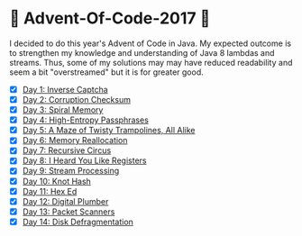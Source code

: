 # :christmas_tree: Advent-Of-Code-2017 :christmas_tree:

I decided to do this year's Advent of Code in Java. My expected outcome is to strengthen my knowledge and understanding of Java 8 lambdas and streams. Thus, some of my solutions may may have reduced readability and seem a bit "overstreamed" but it is for greater good.



- [x] [Day 1: Inverse Captcha](https://github.com/Meemaw/Advent-Of-Code-2017/blob/master/Problem1.java)
- [x] [Day 2: Corruption Checksum](https://github.com/Meemaw/Advent-Of-Code-2017/blob/master/Problem2.java)
- [x] [Day 3: Spiral Memory](https://github.com/Meemaw/Advent-Of-Code-2017/blob/master/Problem3.java)
- [x] [Day 4: High-Entropy Passphrases](https://github.com/Meemaw/Advent-Of-Code-2017/blob/master/Problem4.java)
- [x] [Day 5: A Maze of Twisty Trampolines, All Alike](https://github.com/Meemaw/Advent-Of-Code-2017/blob/master/Problem5.java)
- [x] [Day 6: Memory Reallocation](https://github.com/Meemaw/Advent-Of-Code-2017/blob/master/Problem6.java)
- [x] [Day 7: Recursive Circus](https://github.com/Meemaw/Advent-Of-Code-2017/blob/master/Problem7.java)
- [x] [Day 8: I Heard You Like Registers](https://github.com/Meemaw/Advent-Of-Code-2017/blob/master/Problem8.java)
- [x] [Day 9: Stream Processing](https://github.com/Meemaw/Advent-Of-Code-2017/blob/master/Problem9.java)
- [x] [Day 10: Knot Hash](https://github.com/Meemaw/Advent-Of-Code-2017/blob/master/Problem10.java)
- [x] [Day 11: Hex Ed](https://github.com/Meemaw/Advent-Of-Code-2017/blob/master/Problem11.java)
- [x] [Day 12: Digital Plumber](https://github.com/Meemaw/Advent-Of-Code-2017/blob/master/Problem12.java)
- [x] [Day 13: Packet Scanners](https://github.com/Meemaw/Advent-Of-Code-2017/blob/master/Problem13.java)
- [x] [Day 14: Disk Defragmentation](https://github.com/Meemaw/Advent-Of-Code-2017/blob/master/Problem14.java)
